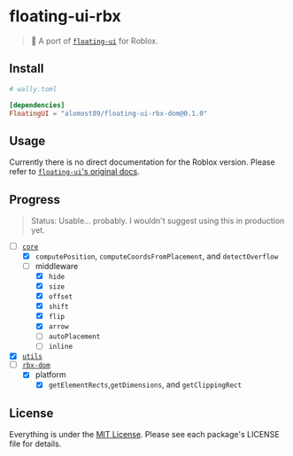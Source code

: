 # floating-ui-rbx

> 🎈 A port of [`floating-ui`](https://github.com/floating-ui/floating-ui) for Roblox.

## Install

```toml
# wally.toml

[dependencies]
FloatingUI = "alomost89/floating-ui-rbx-dom@0.1.0"
```

## Usage

Currently there is no direct documentation for the Roblox version. Please refer to [`floating-ui`'s original docs](https://floating-ui.com/docs/getting-started).

## Progress

> Status: Usable... probably. I wouldn't suggest using this in production yet.

- [ ] [`core`](/modules/core/)
  - [x] `computePosition`, `computeCoordsFromPlacement`, and `detectOverflow`
  - [ ] middleware
    - [x] `hide`
    - [x] `size`
    - [x] `offset`
    - [x] `shift`
    - [x] `flip`
    - [x] `arrow`
    - [ ] `autoPlacement`
    - [ ] `inline`
- [x] [`utils`](/modules/rbx-dom/)
- [ ] [`rbx-dom`](/modules/rbx-dom/)
  - [x] platform
    - [x] `getElementRects`,`getDimensions`, and `getClippingRect`

## License

Everything is under the [MIT License](https://opensource.org/license/mit/). Please see each package's LICENSE file for details.
